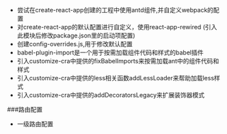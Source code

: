 - 尝试在create-react-app创建的工程中使用antd组件,并自定义webpack的配置
- 对create-react-app的默认配置进行自定义，使用react-app-rewired (引入此模块后修改package.json里的启动项配置)
- 创建config-overrides.js,用于修改默认配置
- babel-plugin-import是一个用于按需加载组件代码和样式的babel插件
- 引入customize-cra中提供的fixBabelImports来按需加载ant中的组件代码和样式
- 引入customize-cra中提供的less相关函数addLessLoader来帮助加载less样式
- 引入customize-cra中提供的addDecoratorsLegacy来扩展装饰器模式

###路由配置
- 一级路由配置